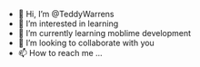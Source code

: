 - 👋 Hi, I’m @TeddyWarrens
- 👀 I’m interested in learning
- 🌱 I’m currently learning moblime development
- 💞️ I’m looking to collaborate with you
- 📫 How to reach me  ...

<!---
TeddyWarrens/TeddyWarrens is a ✨ special ✨ repository because its `README.md` (this file) appears on your GitHub profile.
You can click the Preview link to take a look at your changes.
--->

